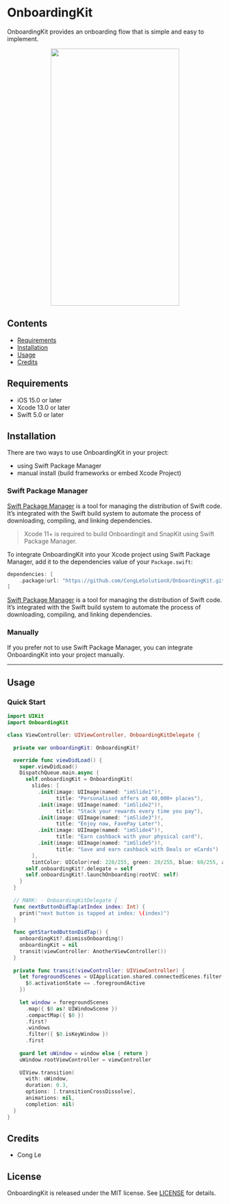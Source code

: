 # OnboardingKit

OnboardingKit provides an onboarding flow that is simple and easy to implement.

<p align="center">
<img src="https://github.com/CongLeSolutionX/OnboardingKit/blob/45cf8e92721778fda74e51ed2760204332e009a8/Demo.gif" width="300" height="600"/>
</p>

## Contents

- [Requirements](#requirements)
- [Installation](#installation)
- [Usage](#usage)
- [Credits](#credits)

## Requirements

- iOS 15.0 or later
- Xcode 13.0 or later
- Swift 5.0 or later


## Installation
There are two ways to use OnboardingKit in your project:
- using Swift Package Manager
- manual install (build frameworks or embed Xcode Project)

### Swift Package Manager

[Swift Package Manager](https://swift.org/package-manager/) is a tool for managing the distribution of Swift code. It’s integrated with the Swift build system to automate the process of downloading, compiling, and linking dependencies.

> Xcode 11+ is required to build Onboardingit and SnapKit using Swift Package Manager.


To integrate OnboardingKit into your Xcode project using Swift Package Manager, add it to the dependencies value of your `Package.swift`:

```swift
dependencies: [
    .package(url: "https://github.com/CongLeSolutionX/OnboardingKit.git", .upToNextMajor(from: "1.0.0"))
]
```

[Swift Package Manager](https://swift.org/package-manager/) is a tool for managing the distribution of Swift code. It’s integrated with the Swift build system to automate the process of downloading, compiling, and linking dependencies.

### Manually

If you prefer not to use Swift Package Manager, you can integrate OnboardingKit into your project manually.

---

## Usage

### Quick Start

```swift
import UIKit
import OnboardingKit

class ViewController: UIViewController, OnboardingKitDelegate {
  
  private var onboardingKit: OnboardingKit?

  override func viewDidLoad() {
    super.viewDidLoad()
    DispatchQueue.main.async {
      self.onboardingKit = OnboardingKit(
        slides: [
          .init(image: UIImage(named: "imSlide1")!,
                title: "Personalised offers at 40,000+ places"),
          .init(image: UIImage(named: "imSlide2")!,
                title: "Stack your rewards every time you pay"),
          .init(image: UIImage(named: "imSlide3")!,
                title: "Enjoy now, FavePay Later"),
          .init(image: UIImage(named: "imSlide4")!,
                title: "Earn cashback with your physical card"),
          .init(image: UIImage(named: "imSlide5")!,
                title: "Save and earn cashback with Deals or eCards")
        ],
        tintColor: UIColor(red: 220/255, green: 20/255, blue: 60/255, alpha: 1.0))
      self.onboardingKit?.delegate = self
      self.onboardingKit?.launchOnboarding(rootVC: self)
    }
  }
  
  // MARK: - OnboardingKitDelegate {
  func nextButtonDidTap(atIndex index: Int) {
    print("next button is tapped at index: \(index)")
  }
  
  func getStartedButtonDidTap() {
    onboardingKit?.dismissOnboarding()
    onboardingKit = nil
    transit(viewController: AnotherViewController())
  }
  
  private func transit(viewController: UIViewController) {
    let foregroundScenes = UIApplication.shared.connectedScenes.filter({
      $0.activationState == .foregroundActive
    })
    
    let window = foregroundScenes
      .map({ $0 as? UIWindowScene })
      .compactMap({ $0 })
      .first?
      .windows
      .filter({ $0.isKeyWindow })
      .first
    
    guard let uWindow = window else { return }
    uWindow.rootViewController = viewController
    
    UIView.transition(
      with: uWindow,
      duration: 0.3,
      options: [.transitionCrossDissolve],
      animations: nil,
      completion: nil)
  }
}
```

## Credits 

- Cong Le

## License

OnboardingKit is released under the MIT license. See [LICENSE](LICENSE.md) for details.
